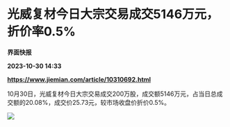 # 光威复材今日大宗交易成交5146万元，折价率0.5%
**界面快报**

**2023-10-30 14:33**

**https://www.jiemian.com/article/10310692.html**

10月30日，光威复材今日大宗交易成交200万股，成交额5146万元，占当日总成交额的20.08%，成交价25.73元，较市场收盘价折价0.5%。

![](https://img2.jiemian.com/101/original/20231030/169867608715840500_a700xH.png)